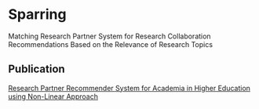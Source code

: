 # Sparring
Matching Research Partner System for Research Collaboration Recommendations Based on the Relevance of Research Topics

## Publication
[Research Partner Recommender System for Academia in Higher Education using Non-Linear Approach](https://ieeexplore.ieee.org/abstract/document/9970164)

